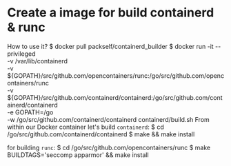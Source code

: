 # Create a image for build containerd & runc
How to use it?
$ docker pull packself/containerd_builder
$ docker run -it --privileged \
    -v /var/lib/containerd \
    -v ${GOPATH}/src/github.com/opencontainers/runc:/go/src/github.com/opencontainers/runc \
    -v ${GOPATH}/src/github.com/containerd/containerd:/go/src/github.com/containerd/containerd \
    -e GOPATH=/go \
    -w /go/src/github.com/containerd/containerd containerd/build.sh
From within our Docker container let's build `containerd`:
$ cd /go/src/github.com/containerd/containerd
$ make && make install

for building `runc`:
$ cd /go/src/github.com/opencontainers/runc
$ make BUILDTAGS='seccomp apparmor' && make install
